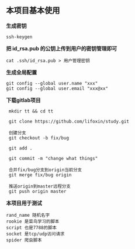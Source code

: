 ## 本项目基本使用


**生成密钥**

```
ssh-keygen
```

**把 id_rsa.pub 的公钥上传到用户的密钥管理即可**

```
cat .ssh/id_rsa.pub > 用户管理密钥
```
**生成全局配置**

```
git config --global user.name "xxx"
git config --global user.email "xxx@xx"
```

**下载gitlab项目**

```
 mkdir tt && cd tt

 git clone https://github.com/lifoxin/study.git
 
 创建分支
 git checkout -b fix/bug

 git add .

 git commit -m "change what things"
 
 合并fix/bug分支到origin当前分支
 git merge fix/bug origin

 推送origin到master远程分支
 git push origin master
```
**本项目用于测试**

```
rand_name 随机名字
rookie 是菜鸟学习的脚本
script 也是7788的脚本
socket 是tcp/udp访问请求
spider 爬虫脚本
```
